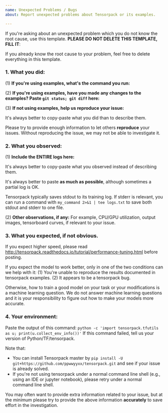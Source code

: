 ```yaml
---
name: Unexpected Problems / Bugs
about: Report unexpected problems about Tensorpack or its examples.

---
```


If you're asking about an unexpected problem which you do not know the root cause,
use this template. __PLEASE DO NOT DELETE THIS TEMPLATE, FILL IT__:

If you already know the root cause to your problem,
feel free to delete everything in this template.

### 1. What you did:

(1) **If you're using examples, what's the command you run:**

(2) **If you're using examples, have you made any changes to the examples? Paste `git status; git diff` here:**

(3) **If not using examples, help us reproduce your issue:**

  It's always better to copy-paste what you did than to describe them.

  Please try to provide enough information to let others __reproduce__ your issues.
  Without reproducing the issue, we may not be able to investigate it.

### 2. What you observed:

(1) **Include the ENTIRE logs here:**

It's always better to copy-paste what you observed instead of describing them.

It's always better to paste **as much as possible**, although sometimes a partial log is OK.

Tensorpack typically saves stdout to its training log.
If stderr is relevant, you can run a command with `my_command 2>&1 | tee logs.txt`
to save both stdout and stderr to one file.

(2) **Other observations, if any:**
For example, CPU/GPU utilization, output images, tensorboard curves, if relevant to your issue.

### 3. What you expected, if not obvious.

If you expect higher speed, please read
http://tensorpack.readthedocs.io/tutorial/performance-tuning.html
before posting.

If you expect the model to work better, only in one of the two conditions can we help with it:
(1) You're unable to reproduce the results documented in tensorpack examples.
(2) It appears to be a tensorpack bug.

Otherwise, how to train a good model on your task or your 
modifications is a machine learning question.
We do not answer machine learning questions and it is your responsibility to
figure out how to make your models more accurate.

### 4. Your environment:

Paste the output of this command: `python -c 'import tensorpack.tfutils as u; print(u.collect_env_info())'`
If this command failed, tell us your version of Python/TF/tensorpack.

Note that:

  + You can install Tensorpack master by `pip install -U git+https://github.com/ppwwyyxx/tensorpack.git`
    and see if your issue is already solved.
  + If you're not using tensorpack under a normal command line shell (e.g.,
    using an IDE or jupyter notebook), please retry under a normal command line shell.

You may often want to provide extra information related to your issue, but
at the minimum please try to provide the above information __accurately__ to save effort in the investigation.
